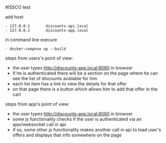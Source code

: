 #ISSCO test

add host

	- 127.0.0.1       discounts-api.local
	- 127.0.0.1       discounts-app.local



in command line execure

	- docker-compose up --build
	

steps from users's point of view:

- the user types http://discounts-app.local:8080 in browser
- if he is authenticated there will be a section on the page where he can see the list of discounts available for him
- each list item has a link to view the details for that offer
- on that page there is a button which allows him to add that offer in the cart

steps from app's point of view:
- the user types http://discounts-app.local:8080 in browser
- some js functionality checks if the user is authenticated via an ajax/websocket call in api
- if so, some other js functionality makes another call in api to load user's offers and displays that info somewhere on the page